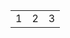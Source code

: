 <table>
    <tr><td>1</td><td>2</td><td>3</td></tr>
</table>
<div id="gitmentContainer"></div>
  <link rel="stylesheet" href="https://billts.site/extra_css/gitment.css">
   <script src="https://billts.site/js/gitment.js"></script>
    <script>
        var gitment = new Gitment({
        owner: 'jqhgit',
        repo: 'jqhgit.github.io',
        oauth: {
            client_id: '7b17661d6fd03752e84a',
            client_secret: 'b535dc46d7e98458b7e372f5e3a6258846b845c4',
        },
        });
        gitment.render('gitmentContainer');
</script>  
  

